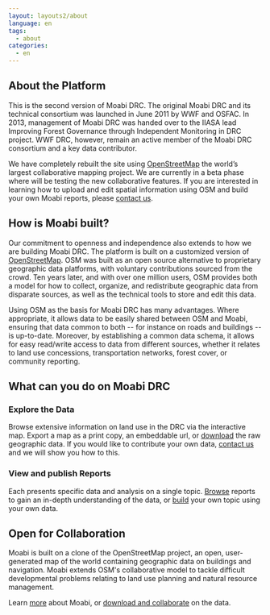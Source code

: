 ```yaml
---
layout: layouts2/about
language: en
tags:
  - about
categories:
  - en
---
```

## About the Platform

This is the second version of Moabi DRC. The original Moabi DRC and its technical consortium was  launched in June 2011 by WWF and OSFAC. In 2013, management of Moabi DRC was handed over to the IIASA lead Improving Forest Governance through Independent Monitoring in DRC project. WWF DRC, however, remain an active member of the Moabi DRC consortium and a key data contributor.

We have completely rebuilt the site using [OpenStreetMap](http://www.osm.org) the world’s largest collaborative mapping project. We are currently in a beta phase where will be testing the new  collaborative features. If you are interested in learning how to upload and edit spatial information using OSM and build your own Moabi reports, please [contact us](mailto:info@moabi.org).

## How is Moabi built?

Our commitment to openness and independence also extends to how we are building Moabi DRC. The platform is built on a customized version of [OpenStreetMap](http://www.osm.org). OSM was built as an open source alternative to proprietary geographic data platforms, with voluntary contributions sourced from the crowd.  Ten years later, and with over one million users, OSM provides both a model for how to collect, organize, and redistribute geographic data from disparate sources, as well as the technical tools to store and edit this data.

Using OSM as the basis for Moabi DRC has many advantages.  Where appropriate, it allows data to be easily shared between OSM and Moabi, ensuring that data common to both -- for instance on roads and buildings -- is up-to-date.  Moreover, by establishing a common data schema, it allows for easy read/write access to data from different sources, whether it relates to land use concessions, transportation networks, forest cover, or community reporting.


## What can you do on Moabi DRC

### Explore the Data

Browse extensive information on land use in the DRC via the interactive map. Export a map as a print copy, an embeddable url, or [download](http://planet.osm.moabi.org/extracts/) the raw geographic data. If you would like to contribute your own data, [contact us](mailto:info@crowdcover.org) and we will show you how to this.

### View and publish Reports

Each  presents specific data and analysis on a single topic. [Browse]({{site.baseurl}}/reports/{{page.language}}) reports to gain an in-depth understanding of the data, or [build](http://osm.moabi.org/stories) your own topic using your own data.

## Open for Collaboration

Moabi is built on a clone of the OpenStreetMap project, an open, user-generated map of the world containing geographic data on buildings and navigation. Moabi extends OSM's collaborative model to tackle difficult developmental problems relating to land use planning and natural resource management.

Learn [more](mailto:info@crowdcover.org) about Moabi, or [download and collaborate](http://planet.osm.moabi.org/extracts/) on the data.

